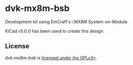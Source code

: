 # dvk-mx8m-bsb

Development kit using EmCraft's i.MX8M System-on-Module.

KiCad v5.0.0 has been used to create this design.

## License

dvk-mx8m-bsb is [licensed under the GPLv3+](https://source.puri.sm/Librem5/dvk-mx8m-bsb/blob/master/LICENSE).